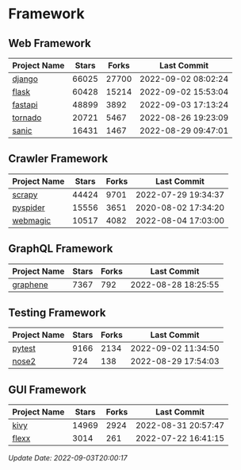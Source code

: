 # Framework

## Web Framework
| Project Name | Stars | Forks | Last Commit |
| ------------ | ----- | ----- | ----------- |
| [django](https://github.com/django/django) | 66025 | 27700 | 2022-09-02 08:02:24 |
| [flask](https://github.com/pallets/flask) | 60428 | 15214 | 2022-09-02 15:53:04 |
| [fastapi](https://github.com/tiangolo/fastapi) | 48899 | 3892 | 2022-09-03 17:13:24 |
| [tornado](https://github.com/tornadoweb/tornado) | 20721 | 5467 | 2022-08-26 19:23:09 |
| [sanic](https://github.com/sanic-org/sanic) | 16431 | 1467 | 2022-08-29 09:47:01 |

## Crawler Framework
| Project Name | Stars | Forks | Last Commit |
| ------------ | ----- | ----- | ----------- |
| [scrapy](https://github.com/scrapy/scrapy) | 44424 | 9701 | 2022-07-29 19:34:37 |
| [pyspider](https://github.com/binux/pyspider) | 15556 | 3651 | 2020-08-02 17:34:20 |
| [webmagic](https://github.com/code4craft/webmagic) | 10517 | 4082 | 2022-08-04 17:03:00 |

## GraphQL Framework
| Project Name | Stars | Forks | Last Commit |
| ------------ | ----- | ----- | ----------- |
| [graphene](https://github.com/graphql-python/graphene) | 7367 | 792 | 2022-08-28 18:25:55 |

## Testing Framework
| Project Name | Stars | Forks | Last Commit |
| ------------ | ----- | ----- | ----------- |
| [pytest](https://github.com/pytest-dev/pytest) | 9166 | 2134 | 2022-09-02 11:34:50 |
| [nose2](https://github.com/nose-devs/nose2) | 724 | 138 | 2022-08-29 17:54:03 |

## GUI Framework
| Project Name | Stars | Forks | Last Commit |
| ------------ | ----- | ----- | ----------- |
| [kivy](https://github.com/kivy/kivy) | 14969 | 2924 | 2022-08-31 20:57:47 |
| [flexx](https://github.com/flexxui/flexx) | 3014 | 261 | 2022-07-22 16:41:15 |

*Update Date: 2022-09-03T20:00:17*